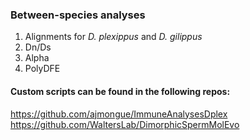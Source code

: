 ### Between-species analyses

1. Alignments for _D. plexippus_ and _D. gilippus_
2. Dn/Ds 
3. Alpha 
4. PolyDFE 

#### Custom scripts can be found in the following repos:
https://github.com/ajmongue/ImmuneAnalysesDplex  
https://github.com/WaltersLab/DimorphicSpermMolEvo
